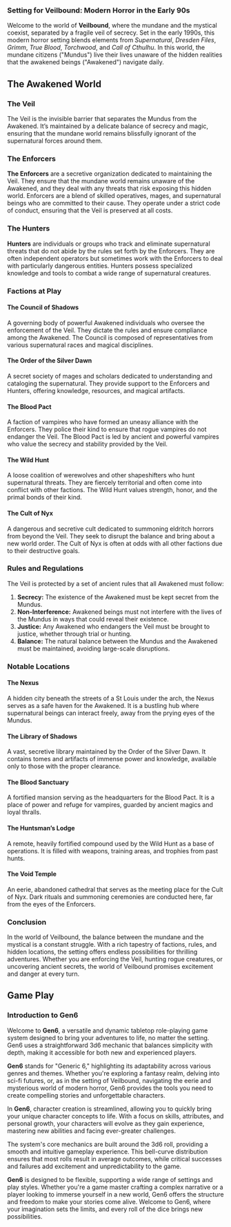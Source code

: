 ### Setting for Veilbound: Modern Horror in the Early 90s

Welcome to the world of **Veilbound**, where the mundane and the mystical coexist, separated by a fragile veil of secrecy. Set in the early 1990s, this modern horror setting blends elements from *Supernatural*, *Dresden Files*, *Grimm*, *True Blood*, *Torchwood*, and *Call of Cthulhu*. In this world, the mundane citizens ("Mundus") live their lives unaware of the hidden realities that the awakened beings ("Awakened") navigate daily.

## The Awakened World

### The Veil

The Veil is the invisible barrier that separates the Mundus from the Awakened. It’s maintained by a delicate balance of secrecy and magic, ensuring that the mundane world remains blissfully ignorant of the supernatural forces around them.

### The Enforcers

**The Enforcers** are a secretive organization dedicated to maintaining the Veil. They ensure that the mundane world remains unaware of the Awakened, and they deal with any threats that risk exposing this hidden world. Enforcers are a blend of skilled operatives, mages, and supernatural beings who are committed to their cause. They operate under a strict code of conduct, ensuring that the Veil is preserved at all costs.

### The Hunters

**Hunters** are individuals or groups who track and eliminate supernatural threats that do not abide by the rules set forth by the Enforcers. They are often independent operators but sometimes work with the Enforcers to deal with particularly dangerous entities. Hunters possess specialized knowledge and tools to combat a wide range of supernatural creatures.

### Factions at Play

#### The Council of Shadows
A governing body of powerful Awakened individuals who oversee the enforcement of the Veil. They dictate the rules and ensure compliance among the Awakened. The Council is composed of representatives from various supernatural races and magical disciplines.

#### The Order of the Silver Dawn
A secret society of mages and scholars dedicated to understanding and cataloging the supernatural. They provide support to the Enforcers and Hunters, offering knowledge, resources, and magical artifacts.

#### The Blood Pact
A faction of vampires who have formed an uneasy alliance with the Enforcers. They police their kind to ensure that rogue vampires do not endanger the Veil. The Blood Pact is led by ancient and powerful vampires who value the secrecy and stability provided by the Veil.

#### The Wild Hunt
A loose coalition of werewolves and other shapeshifters who hunt supernatural threats. They are fiercely territorial and often come into conflict with other factions. The Wild Hunt values strength, honor, and the primal bonds of their kind.

#### The Cult of Nyx
A dangerous and secretive cult dedicated to summoning eldritch horrors from beyond the Veil. They seek to disrupt the balance and bring about a new world order. The Cult of Nyx is often at odds with all other factions due to their destructive goals.

### Rules and Regulations

The Veil is protected by a set of ancient rules that all Awakened must follow:
1. **Secrecy:** The existence of the Awakened must be kept secret from the Mundus.
2. **Non-Interference:** Awakened beings must not interfere with the lives of the Mundus in ways that could reveal their existence.
3. **Justice:** Any Awakened who endangers the Veil must be brought to justice, whether through trial or hunting.
4. **Balance:** The natural balance between the Mundus and the Awakened must be maintained, avoiding large-scale disruptions.

### Notable Locations

#### The Nexus
A hidden city beneath the streets of a St Louis under the arch, the Nexus serves as a safe haven for the Awakened. It is a bustling hub where supernatural beings can interact freely, away from the prying eyes of the Mundus.

#### The Library of Shadows
A vast, secretive library maintained by the Order of the Silver Dawn. It contains tomes and artifacts of immense power and knowledge, available only to those with the proper clearance.

#### The Blood Sanctuary
A fortified mansion serving as the headquarters for the Blood Pact. It is a place of power and refuge for vampires, guarded by ancient magics and loyal thralls.

#### The Huntsman’s Lodge
A remote, heavily fortified compound used by the Wild Hunt as a base of operations. It is filled with weapons, training areas, and trophies from past hunts.

#### The Void Temple
An eerie, abandoned cathedral that serves as the meeting place for the Cult of Nyx. Dark rituals and summoning ceremonies are conducted here, far from the eyes of the Enforcers.

### Conclusion

In the world of Veilbound, the balance between the mundane and the mystical is a constant struggle. With a rich tapestry of factions, rules, and hidden locations, the setting offers endless possibilities for thrilling adventures. Whether you are enforcing the Veil, hunting rogue creatures, or uncovering ancient secrets, the world of Veilbound promises excitement and danger at every turn.


## Game Play

### Introduction to Gen6

Welcome to **Gen6**, a versatile and dynamic tabletop role-playing game system designed to bring your adventures to life, no matter the setting. Gen6 uses a straightforward 3d6 mechanic that balances simplicity with depth, making it accessible for both new and experienced players.

**Gen6** stands for "Generic 6," highlighting its adaptability across various genres and themes. Whether you're exploring a fantasy realm, delving into sci-fi futures, or, as in the setting of Veilbound, navigating the eerie and mysterious world of modern horror, Gen6 provides the tools you need to create compelling stories and unforgettable characters.

In **Gen6**, character creation is streamlined, allowing you to quickly bring your unique character concepts to life. With a focus on skills, attributes, and personal growth, your characters will evolve as they gain experience, mastering new abilities and facing ever-greater challenges.

The system's core mechanics are built around the 3d6 roll, providing a smooth and intuitive gameplay experience. This bell-curve distribution ensures that most rolls result in average outcomes, while critical successes and failures add excitement and unpredictability to the game.

**Gen6** is designed to be flexible, supporting a wide range of settings and play styles. Whether you're a game master crafting a complex narrative or a player looking to immerse yourself in a new world, Gen6 offers the structure and freedom to make your stories come alive. Welcome to Gen6, where your imagination sets the limits, and every roll of the dice brings new possibilities.